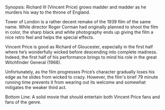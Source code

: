 Synopsis: Richard III (Vincent Price) grows madder and madder as he murders his way to the throne of England.

Tower of London is a rather decent remake of the 1939 film of the same name.  While director Roger Corman had originally planned to shoot the film in color, the sharp black and white photography ends up giving the film a nice retro feel and helps the special effects.

Vincent Price is good as Richard of Gloucester, especially in the first half where he’s wonderfully wicked before descending into complete madness.  Indeed, the first half of his performance brings to mind his role in the great Witchfinder General (1968).

Unfortunately, as the film progresses Price’s character gradually loses his edge as he slides from wicked to crazy.  However, the film's brief 79 minute running time prevents it from wearing out its welcome and somewhat mitigates the weaker third act.

Bottom Line: A solid movie that should entertain both Vincent Price fans and fans of the genre.